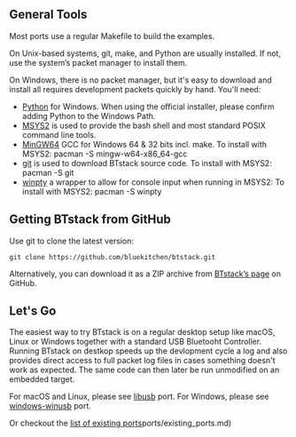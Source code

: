 
## General Tools

Most ports use a regular Makefile to build the examples.

On Unix-based systems, git, make, and Python are usually installed. If
not, use the system’s packet manager to install them.

On Windows, there is no packet manager, but it's easy to download and install all requires development packets quickly by hand. You'll need:

- [Python](http://www.python.org/getit/) for Windows. When using the official installer, please confirm adding Python to the Windows Path.
- [MSYS2](https://msys2.github.io) is used to provide the bash shell and most standard POSIX command line tools.
- [MinGW64](https://mingw-w64.org/doku.php) GCC for Windows 64 & 32 bits incl. make. To install with MSYS2: pacman -S mingw-w64-x86_64-gcc
- [git](https://git-scm.com) is used to download BTstack source code. To install with MSYS2: pacman -S git
- [winpty](https://github.com/rprichard/winpty) a wrapper to allow for console input when running in MSYS2: To install with MSYS2: pacman -S winpty

## Getting BTstack from GitHub

Use git to clone the latest version:

    git clone https://github.com/bluekitchen/btstack.git
        
Alternatively, you can download it as a ZIP archive from
[BTstack’s page](https://github.com/bluekitchen/btstack/archive/master.zip) on
GitHub.

## Let's Go

The easiest way to try BTstack is on a regular desktop setup like macOS, Linux or Windows together with a standard USB Bluetooht Controller. Running BTstack on destkop speeds up the devlopment cycle a log and also provides direct access to full packet log files in cases something doesn't work as expected. The same code can then later be run unmodified on an embedded target.

For macOS and Linux, please see [libusb](ports/existing_ports.md#libusbPort) port.
For Windows, please see [windows-winusb](ports/existing_ports.md#windows-winusbPort) port.

Or checkout the [list of existing ports]()ports/existing_ports.md)
